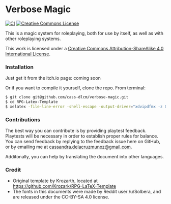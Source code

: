 # Verbose Magic

[![CI](https://github.com/cass-dlcm/verbose-magic/actions/workflows/build.yml/badge.svg)](https://github.com/cass-dlcm/verbose-magic/actions/workflows/build.yml)
<a rel="license" href="http://creativecommons.org/licenses/by-sa/4.0/"><img alt="Creative Commons License" style="border-width:0" src="https://i.creativecommons.org/l/by-sa/4.0/88x31.png" /></a>

This is a magic system for roleplaying, both for use by itself, as well as with other roleplaying systems.

This work is licensed under a <a rel="license" href="http://creativecommons.org/licenses/by-sa/4.0/">Creative Commons Attribution-ShareAlike 4.0 International License</a>.

### Installation

Just get it from the itch.io page: coming soon

Or if you want to compile it yourself, clone the repo. From terminal:

```sh
$ git clone git@github.com/cass-dlcm/verbose-magic.git
$ cd RPG-Latex-Template
$ xelatex -file-line-error -shell-escape -output-driver="xdvipdfmx -z 0" book.tex
```

### Contributions

The best way you can contribute is by providing playtest feedback.
Playtests will be necessary in order to establish proper rules for balance.
You can send feedback by replying to the feedback issue here on GitHub, or by emailing me at cassandra.delacruzmunoz@gmail.com.

Additonally, you can help by translating the document into other languages.


### Credit

 - Original template by Krozarth, located at https://github.com/Krozark/RPG-LaTeX-Template
 - The fonts in this documents were made by Reddit user /u/Solbera, and are released under the CC-BY-SA 4.0 license.
 
